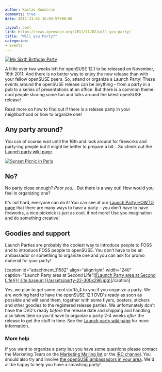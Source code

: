 ```yaml
---
author: Kostas Koudaras
comments: true
date: 2011-11-02 16:00:57+00:00

layout: post
link: https://news.opensuse.org/2011/11/02/will-you-party/
title: "Will you Party?"
categories:
- Events
---
```

[![My Sixth Birthday Party](http://farm4.static.flickr.com/3165/2546635007_36c6bd3b38_m.jpg)](http://www.flickr.com/photos/rachelfordjames/2546635007/)

A little over two weeks left for openSUSE 12.1 to be released on November, 16th 2011. And there is no better way to enjoy the new release than with your fellow openSUSE peers. So, attend or organize a Launch Party! These events around the openSUSE release can be anything - from a party in a pub to a series of presentations at an office. But there is a common theme: cool people sharing some fun and talks around the latest openSUSE release!

Read more on how to find out if there is a release party in your neighborhood or how to organize one!
<!-- more -->


## Any party around?


You can of course wait until the 16th and look around for fireworks and party-ing people but it might be better to prepare a bit... So check out the [Launch party wiki page](http://en.opensuse.org/openSUSE:Launch_parties).

[![Sunset Picnic in Paris](http://farm1.static.flickr.com/27/194863333_b0c270a329_m.jpg)](http://www.flickr.com/photos/stuckincustoms/194863333/)


## No?


No party close enough? _Poor you..._ But there is a way out! How would you feel in organizing one?

It's not hard, everyone can do it! You can see at our [Launch Party HOWTO page](http://en.opensuse.org/openSUSE:Launch_party_HOWTO) that there are many ways to have a party - you don't have to have fireworks, a nice picknick is just as cool, if not more! Use you imagination and do something creative!


## Goodies and support


Launch Parties are probably the coolest way to introduce people to FOSS and to introduce FOSS people to openSUSE. You don't have to be an ambassador or something to organize one and you can ask for promo material for your party!

[caption id="attachment_11582" align="alignright" width="240" caption="Launch Party area at Second Life"][![Launch Party area at Second Life]({{ site.baseurl }}/assets/party-22-300x296.jpg)](https://news.opensuse.org/2011/11/02/will-you-party/party-22-300x296/)[/caption]

Yes, we plan to get some cool stuffâ„¢ to you if you organize a party. We are working hard to have the openSUSE 12.1 DVD's ready as soon as possible and will send them, together with some flyers, posters, stickers and other goodies to the registered release parties. We unfortunately don't have the DVD's ready _before_ the release date and shipping and handling also takes time so you'd have to organize a party 2-4 weeks _after_ the release to get the stuff in time. See the [Launch party wiki page](http://en.opensuse.org/openSUSE:Launch_parties) for more information.


### More help


If you want to organize a party but you have some questions please contact the Marketing Team on the [Marketing Mailing list](lists.opensuse.org/opensuse-marketing) or the [IRC channel](irc://irc.freenode.net/opensuse-marketing). You should also try and involve [the openSUSE ambassadors in your area](http://en.opensuse.org/Ambassadors). We'd all be happy to help you have a smashing party!		
